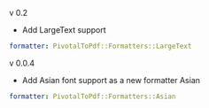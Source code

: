 v 0.2
  * Add LargeText support
  ```yaml
  formatter: PivotalToPdf::Formatters::LargeText
  ```

v 0.0.4
  * Add Asian font support as a new formatter Asian
  ```yaml
  formatter: PivotalToPdf::Formatters::Asian
  ```


